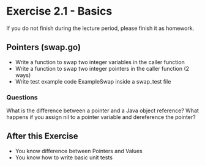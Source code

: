 # Exercise 2.1 - Basics

If you do not finish during the lecture period, please finish it as homework.

## Pointers (swap.go)

- Write a function to swap two integer variables in the caller function
- Write a function to swap two integer pointers in the caller function (2 ways)
- Write test example code ExampleSwap inside a swap_test file

### Questions

What is the difference between a pointer and a Java object reference?
What happens if you assign nil to a pointer variable and dereference the pointer?

## After this Exercise

- You know difference between Pointers and Values
- You know how to write basic unit tests
